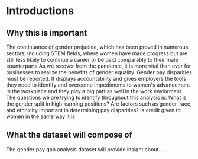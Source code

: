 # Introductions #

## Why this is important ##
The continuance of gender prejudice, which has been proved in numerous sectors, including 
STEM fields, where women have made progress but are still less likely to continue a career or 
be paid comparably to their male counterparts As we recover from the pandemic, it is more vital 
than ever for businesses to realize the benefits of gender equality. Gender pay disparities must 
be reported. It displays accountability and gives employers the tools they need to identify and 
overcome impediments to women's advancement in the workplace and they play a big part as 
well in the work enviorment. The questions we are trying to identify throughout this analysis is:
What is the gender split in high-earning positions? Are factors such as gender, race, and 
ethnicity important in determining pay disparities? Is credit given to women in the same way it is 

## What the dataset will compose of ##
The gender pay gap analysis dataset will provide insight about.....
